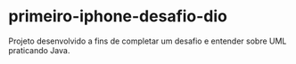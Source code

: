 # primeiro-iphone-desafio-dio
Projeto desenvolvido a fins de completar um desafio e entender sobre UML praticando Java.
